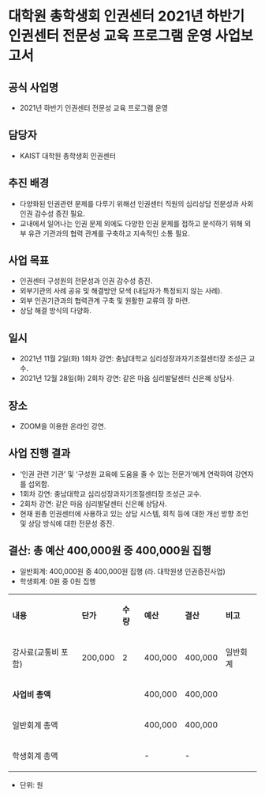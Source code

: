대학원 총학생회 인권센터 2021년 하반기 인권센터 전문성 교육 프로그램 운영 사업보고서
===

## 공식 사업명
- 2021년 하반기 인권센터 전문성 교육 프로그램 운영

## 담당자
- KAIST 대학원 총학생회 인권센터

## 추진 배경
- 다양화된 인권관련 문제를 다루기 위해선 인권센터 직원의 심리상담 전문성과 사회 인권 감수성 증진 필요.
- 교내에서 일어나는 인권 문제 외에도 다양한 인권 문제를 접하고 분석하기 위해 외부 유관 기관과의 협력 관계를 구축하고 지속적인 소통 필요.

## 사업 목표
- 인권센터 구성원의 전문성과 인권 감수성 증진.
- 외부기관의 사례 공유 및 해결방안 모색 (내담자가 특정되지 않는 사례).
- 외부 인권기관과의 협력관계 구축 및 원활한 교류의 장 마련.
- 상담 해결 방식의 다양화.

## 일시
- 2021년 11월 2일(화) 1회차 강연: 충남대학교 심리성장과자기조절센터장 조성근 교수.
- 2021년 12월 28일(화) 2회차 강연: 같은 마음 심리발달센터 신은혜 상담사.

## 장소
- ZOOM을 이용한 온라인 강연.

## 사업 진행 결과
- ‘인권 관련 기관’ 및 ‘구성원 교육에 도움을 줄 수 있는 전문가’에게 연락하여 강연자를 섭외함.
- 1회차 강연: 충남대학교 심리성장과자기조절센터장 조성근 교수.
- 2회차 강연: 같은 마음 심리발달센터 신은혜 상담사.
- 현재 원총 인권센터에 사용하고 있는 상담 시스템, 회칙 등에 대한 개선 방향 조언 및 상담 방식에 대한 전문성 증진. 

## 결산: 총 예산 400,000원 중 400,000원 집행  
   - 일반회계:  400,000원 중 400,000원 집행 (라. 대학원생 인권증진사업)
   - 학생회계:  0원 중 0원 집행 

<table cellpadding="0" cellspacing="0" class="t1">
    <tbody>
        <tr>
            <td class="td1" valign="middle">
                <p class="p1"><strong>내용</strong></p>
            </td>
            <td class="td2" valign="middle">
                <p class="p1"><strong>단가</strong></p>
            </td>
            <td class="td2" valign="middle">
                <p class="p1"><strong>수량</strong></p>
            </td>
            <td class="td2" valign="middle">
                <p class="p1"><strong>예산</strong></p>
            </td>
            <td class="td2" valign="middle">
                <p class="p1"><strong>결산</strong></p>
            </td>
            <td class="td2" valign="middle">
                <p class="p1"><strong>비고</strong></p>
            </td>
        </tr>
        <tr>
            <td class="td3" valign="middle">
                <p class="p2">강사료(교통비 포함)</p>
            </td>
            <td class="td4" valign="middle">
                <p class="p3">200,000</p>
            </td>
            <td class="td4" valign="middle">
                <p class="p1">2</p>
            </td>
            <td class="td4" valign="middle">
                <p class="p3">400,000</p>
            </td>
            <td class="td4" valign="middle">
                <p class="p3">400,000</p>
            </td>
            <td class="td4" valign="middle">
                <p class="p1">일반회계</p>
            </td>
        </tr>
        <tr>
            <td class="td5" valign="middle">
                <p class="p4"><strong>사업비 총액</strong></p>
            </td>
            <td class="td6" valign="middle">
                <p class="p5"><br></p>
            </td>
            <td class="td6" valign="middle">
                <p class="p5"><br></p>
            </td>
            <td class="td6" valign="middle">
                <p class="p3">400,000</p>
            </td>
            <td class="td6" valign="middle">
                <p class="p3">400,000</p>
            </td>
            <td class="td7" valign="middle">
                <p class="p5"><br></p>
            </td>
        </tr>
        <tr>
            <td class="td8" valign="middle">
                <p class="p4">일반회계 총액</p>
            </td>
            <td class="td9" valign="middle">
                <p class="p6"><br></p>
            </td>
            <td class="td9" valign="middle">
                <p class="p6"><br></p>
            </td>
            <td class="td9" valign="middle">
                <p class="p3">400,000</p>
            </td>
            <td class="td9" valign="middle">
                <p class="p3">400,000</p>
            </td>
            <td class="td10" valign="middle">
                <p class="p5"><br></p>
            </td>
        </tr>
        <tr>
            <td class="td11" valign="middle">
                <p class="p4">학생회계 총액</p>
            </td>
            <td class="td12" valign="middle">
                <p class="p6"><br></p>
            </td>
            <td class="td12" valign="middle">
                <p class="p6"><br></p>
            </td>
            <td class="td12" valign="middle">
                <p class="p3">-</p>
            </td>
            <td class="td12" valign="middle">
                <p class="p3">-</p>
            </td>
            <td class="td13" valign="middle">
                <p class="p5"><br></p>
            </td>
        </tr>
    </tbody>
</table>

  - 단위: 원
